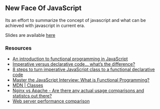 ## New Face Of JavaScript

Its an effort to summarize the concept of javascript and what can be achieved with javascript in current era.

Slides are available [here]()

### Resources
- [An introduction to functional programming in JavaScript](https://opensource.com/article/17/6/functional-javascript)
- [Imperative versus declarative code… what’s the difference?](https://medium.com/front-end-hacking/imperative-versus-declarative-code-whats-the-difference-adc7dd6c8380)
- [8 steps to turn imperative JavaScript class to a functional declarative code](https://medium.com/front-end-hacking/8-steps-to-turn-imperative-javascript-class-to-a-functional-declarative-code-862964faf46c)
- [Master the JavaScript Interview: What is Functional Programming?](https://medium.com/javascript-scene/master-the-javascript-interview-what-is-functional-programming-7f218c68b3a0)
- [MDN | Classes](https://developer.mozilla.org/en-US/docs/Web/JavaScript/Reference/Classes)
- [Nginx vs Apache - Are there any actual usage comparisons and statistcs out there?](https://drupal.stackexchange.com/questions/71610/nginx-vs-apache-are-there-any-actual-usage-comparisons-and-statistcs-out-there)
- [Web server performance comparison](https://help.dreamhost.com/hc/en-us/articles/215945987-Web-server-performance-comparison)